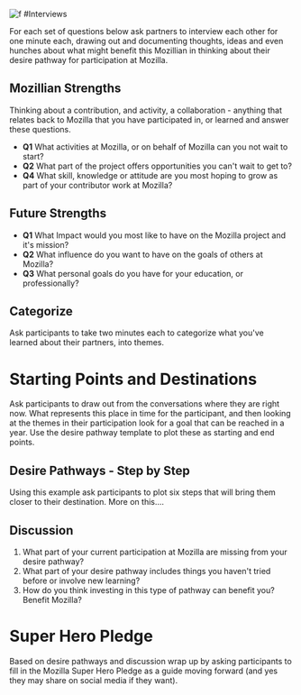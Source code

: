 
![f](https://c2.staticflickr.com/8/7528/15580222257_5f03b5d6d6_z.jpg)
#Interviews

For each set of questions below ask partners to interview each other for one minute each, drawing out and documenting thoughts,  ideas and even hunches about what might benefit this Mozillian in thinking about their desire pathway for participation at Mozilla.

## Mozillian Strengths

Thinking about a contribution, and activity, a collaboration - anything that relates back to Mozilla that you have participated in, or learned and answer these questions.

* **Q1** What activities at Mozilla, or on behalf of Mozilla can you not wait to start?
* **Q2** What part of the project offers opportunities you can't wait to get to?
* **Q4** What skill, knowledge or attitude are you most hoping to grow as part of your contributor work at Mozilla?

## Future Strengths

* **Q1** What Impact would you most like to have on the Mozilla project and it's mission?
* **Q2** What influence do you want to have on the goals of others at Mozilla?
* **Q3** What personal goals do you have for your education, or professionally?


## Categorize

Ask participants to take two minutes each to categorize what you've learned about their partners, into themes.  

# Starting Points and Destinations

Ask participants to draw out from the conversations where they are right now.  What represents this place in time for the participant, and then looking at the themes in their participation look for a goal that can be reached in a year.   Use the desire pathway template to plot these as starting and end points.

## Desire Pathways - Step by Step

Using this example ask participants to plot six steps that will bring them  closer to their destination.
More on this....


## Discussion

1. What part of your current participation at Mozilla are missing from your desire pathway?
2. What part of your desire pathway includes things you haven't tried before or involve new learning?
3. How do you think investing in this type of pathway can benefit you?  Benefit Mozilla?

# Super Hero Pledge

Based on desire pathways and discussion wrap up by asking participants to fill in the Mozilla Super Hero Pledge as a guide moving forward (and yes they may share on social media if they want).
